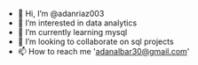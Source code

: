 - 👋 Hi, I’m @adanriaz003
- 👀 I’m interested in data analytics 
- 🌱 I’m currently learning mysql
- 💞️ I’m looking to collaborate on sql projects
- 📫 How to reach me 'adanalbar30@gmail.com'

<!---
adanriaz003/adanriaz003 is a ✨ special ✨ repository because its `README.md` (this file) appears on your GitHub profile.
You can click the Preview link to take a look at your changes.
--->
